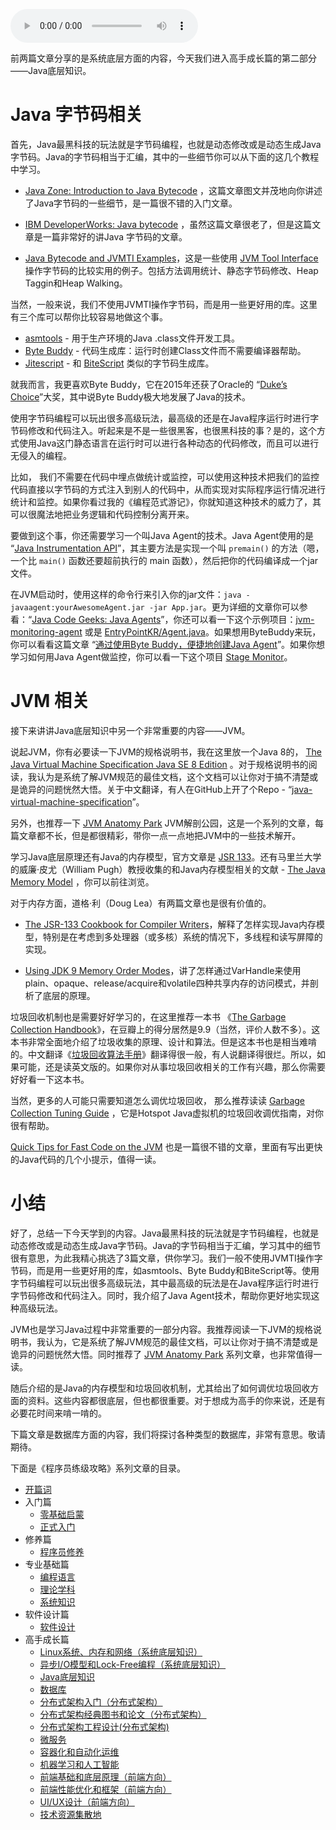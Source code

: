 <audio title="79 _ 程序员练级攻略：Java底层知识" src="https://static001.geekbang.org/resource/audio/91/3d/9193b0624ad6d1b5761f0b37f5b0813d.mp3" controls="controls"></audio> 
<p>前两篇文章分享的是系统底层方面的内容，今天我们进入高手成长篇的第二部分——Java底层知识。</p><h1>Java 字节码相关</h1><p>首先，Java最黑科技的玩法就是字节码编程，也就是动态修改或是动态生成Java字节码。Java的字节码相当于汇编，其中的一些细节你可以从下面的这几个教程中学习。</p><ul>
<li>
<p><a href="https://dzone.com/articles/introduction-to-java-bytecode">Java Zone: Introduction to Java Bytecode</a> ，这篇文章图文并茂地向你讲述了Java字节码的一些细节，是一篇很不错的入门文章。</p>
</li>
<li>
<p><a href="https://www.ibm.com/developerworks/library/it-haggar_bytecode/index.html">IBM DeveloperWorks: Java bytecode</a> ，虽然这篇文章很老了，但是这篇文章是一篇非常好的讲Java 字节码的文章。</p>
</li>
<li>
<p><a href="https://github.com/jon-bell/bytecode-examples">Java Bytecode and JVMTI Examples</a>，这是一些使用 <a href="http://docs.oracle.com/javase/7/docs/platform/jvmti/jvmti.html">JVM Tool Interface</a> 操作字节码的比较实用的例子。包括方法调用统计、静态字节码修改、Heap Taggin和Heap Walking。</p>
</li>
</ul><p>当然，一般来说，我们不使用JVMTI操作字节码，而是用一些更好用的库。这里有三个库可以帮你比较容易地做这个事。</p><ul>
<li><a href="https://wiki.openjdk.java.net/display/CodeTools/asmtools">asmtools</a> - 用于生产环境的Java .class文件开发工具。</li>
<li><a href="http://bytebuddy.net/">Byte Buddy</a> - 代码生成库：运行时创建Class文件而不需要编译器帮助。</li>
<li><a href="https://github.com/qmx/jitescript">Jitescript</a> - 和 <a href="https://github.com/headius/bitescript">BiteScript</a> 类似的字节码生成库。</li>
</ul><!-- [[[read_end]]] --><p>就我而言，我更喜欢Byte Buddy，它在2015年还获了Oracle的 “<a href="https://www.oracle.com/corporate/pressrelease/dukes-award-102815.html">Duke’s Choice</a>”大奖，其中说Byte Buddy极大地发展了Java的技术。</p><p>使用字节码编程可以玩出很多高级玩法，最高级的还是在Java程序运行时进行字节码修改和代码注入。听起来是不是一些很黑客，也很黑科技的事？是的，这个方式使用Java这门静态语言在运行时可以进行各种动态的代码修改，而且可以进行无侵入的编程。</p><p>比如， 我们不需要在代码中埋点做统计或监控，可以使用这种技术把我们的监控代码直接以字节码的方式注入到别人的代码中，从而实现对实际程序运行情况进行统计和监控。如果你看过我的《编程范式游记》，你就知道这种技术的威力了，其可以很魔法地把业务逻辑和代码控制分离开来。</p><p>要做到这个事，你还需要学习一个叫Java Agent的技术。Java Agent使用的是 “<a href="https://stackoverflow.com/questions/11898566/tutorials-about-javaagents">Java Instrumentation API</a>”，其主要方法是实现一个叫 <code>premain()</code> 的方法（嗯，一个比 <code>main()</code> 函数还要超前执行的 main 函数），然后把你的代码编译成一个jar文件。</p><p>在JVM启动时，使用这样的命令行来引入你的jar文件：<code>java -javaagent:yourAwesomeAgent.jar -jar App.jar</code>。更为详细的文章你可以参看：“<a href="https://www.javacodegeeks.com/2015/09/java-agents.html">Java Code Geeks: Java Agents</a>”，你还可以看一下这个示例项目：<a href="https://github.com/toptal/jvm-monitoring-agent">jvm-monitoring-agent</a> 或是 <a href="https://gist.github.com/EntryPointKR/152f089f6f3884047abcd19d39297c9e">EntryPointKR/Agent.java</a>。如果想用ByteBuddy来玩，你可以看看这篇文章 “<a href="http://www.infoq.com/cn/articles/Easily-Create-Java-Agents-with-ByteBuddy">通过使用Byte Buddy，便捷地创建Java Agent</a>”。如果你想学习如何用Java Agent做监控，你可以看一下这个项目 <a href="http://www.stagemonitor.org/">Stage Monitor</a>。</p><h1>JVM 相关</h1><p>接下来讲讲Java底层知识中另一个非常重要的内容——JVM。</p><p>说起JVM，你有必要读一下JVM的规格说明书，我在这里放一个Java 8的， <a href="https://docs.oracle.com/javase/specs/jvms/se8/jvms8.pdf">The Java Virtual Machine Specification Java SE 8 Edition</a> 。对于规格说明书的阅读，我认为是系统了解JVM规范的最佳文档，这个文档可以让你对于搞不清楚或是诡异的问题恍然大悟。关于中文翻译，有人在GitHub上开了个Repo - “<a href="https://github.com/waylau/java-virtual-machine-specification">java-virtual-machine-specification</a>”。</p><p>另外，也推荐一下 <a href="https://shipilev.net/jvm-anatomy-park/">JVM Anatomy Park</a> JVM解剖公园，这是一个系列的文章，每篇文章都不长，但是都很精彩，带你一点一点地把JVM中的一些技术解开。</p><p>学习Java底层原理还有Java的内存模型，官方文章是 <a href="http://www.jcp.org/en/jsr/detail?id=133">JSR 133</a>。还有马里兰大学的威廉·皮尤（William Pugh）教授收集的和Java内存模型相关的文献 - <a href="http://www.cs.umd.edu/~pugh/java/memoryModel/">The Java Memory Model</a> ，你可以前往浏览。</p><p>对于内存方面，道格·利（Doug Lea）有两篇文章也是很有价值的。</p><ul>
<li>
<p><a href="http://gee.cs.oswego.edu/dl/jmm/cookbook.html">The JSR-133 Cookbook for Compiler Writers</a>，解释了怎样实现Java内存模型，特别是在考虑到多处理器（或多核）系统的情况下，多线程和读写屏障的实现。</p>
</li>
<li>
<p><a href="http://gee.cs.oswego.edu/dl/html/j9mm.html">Using JDK 9 Memory Order Modes</a>，讲了怎样通过VarHandle来使用plain、opaque、release/acquire和volatile四种共享内存的访问模式，并剖析了底层的原理。</p>
</li>
</ul><p>垃圾回收机制也是需要好好学习的，在这里推荐一本书 《<a href="https://book.douban.com/subject/6809987/">The Garbage Collection Handbook</a>》，在豆瓣上的得分居然是9.9（当然，评价人数不多）。这本书非常全面地介绍了垃圾收集的原理、设计和算法。但是这本书也是相当难啃的。中文翻译《<a href="https://book.douban.com/subject/26740958/">垃圾回收算法手册</a>》翻译得很一般，有人说翻译得很烂。所以，如果可能，还是读英文版的。如果你对从事垃圾回收相关的工作有兴趣，那么你需要好好看一下这本书。</p><p>当然，更多的人可能只需要知道怎么调优垃圾回收， 那么推荐读读 <a href="http://docs.oracle.com/javase/8/docs/technotes/guides/vm/gctuning/">Garbage Collection Tuning Guide</a> ，它是Hotspot Java虚拟机的垃圾回收调优指南，对你很有帮助。</p><p><a href="https://gist.github.com/djspiewak/464c11307cabc80171c90397d4ec34ef">Quick Tips for Fast Code on the JVM</a> 也是一篇很不错的文章，里面有写出更快的Java代码的几个小提示，值得一读。</p><h1>小结</h1><p>好了，总结一下今天学到的内容。Java最黑科技的玩法就是字节码编程，也就是动态修改或是动态生成Java字节码。Java的字节码相当于汇编，学习其中的细节很有意思，为此我精心挑选了3篇文章，供你学习。我们一般不使用JVMTI操作字节码，而是用一些更好用的库，如asmtools、Byte Buddy和BiteScript等。使用字节码编程可以玩出很多高级玩法，其中最高级的玩法是在Java程序运行时进行字节码修改和代码注入。同时，我介绍了Java Agent技术，帮助你更好地实现这种高级玩法。</p><p>JVM也是学习Java过程中非常重要的一部分内容。我推荐阅读一下JVM的规格说明书，我认为，它是系统了解JVM规范的最佳文档，可以让你对于搞不清楚或是诡异的问题恍然大悟。同时推荐了 <a href="https://shipilev.net/jvm-anatomy-park/">JVM Anatomy Park</a> 系列文章，也非常值得一读。</p><p>随后介绍的是Java的内存模型和垃圾回收机制，尤其给出了如何调优垃圾回收方面的资料。这些内容都很底层，但也都很重要。对于想成为高手的你来说，还是有必要花时间来啃一啃的。</p><p>下篇文章是数据库方面的内容，我们将探讨各种类型的数据库，非常有意思。敬请期待。</p><p>下面是《程序员练级攻略》系列文章的目录。</p><ul>
<li><a href="https://time.geekbang.org/column/article/8136">开篇词</a></li>
<li>入门篇
<ul>
<li><a href="https://time.geekbang.org/column/article/8216">零基础启蒙</a></li>
<li><a href="https://time.geekbang.org/column/article/8217">正式入门</a></li>
</ul>
</li>
<li>修养篇
<ul>
<li><a href="https://time.geekbang.org/column/article/8700">程序员修养</a></li>
</ul>
</li>
<li>专业基础篇
<ul>
<li><a href="https://time.geekbang.org/column/article/8701">编程语言</a></li>
<li><a href="https://time.geekbang.org/column/article/8887">理论学科</a></li>
<li><a href="https://time.geekbang.org/column/article/8888">系统知识</a></li>
</ul>
</li>
<li>软件设计篇
<ul>
<li><a href="https://time.geekbang.org/column/article/9369">软件设计</a></li>
</ul>
</li>
<li>高手成长篇
<ul>
<li><a href="https://time.geekbang.org/column/article/9759">Linux系统、内存和网络（系统底层知识）</a></li>
<li><a href="https://time.geekbang.org/column/article/9851">异步I/O模型和Lock-Free编程（系统底层知识）</a></li>
<li><a href="https://time.geekbang.org/column/article/10216">Java底层知识</a></li>
<li><a href="https://time.geekbang.org/column/article/10301">数据库</a></li>
<li><a href="https://time.geekbang.org/column/article/10603">分布式架构入门（分布式架构）</a></li>
<li><a href="https://time.geekbang.org/column/article/10604">分布式架构经典图书和论文（分布式架构）</a></li>
<li><a href="https://time.geekbang.org/column/article/11232">分布式架构工程设计(分布式架构)</a></li>
<li><a href="https://time.geekbang.org/column/article/11116">微服务</a></li>
<li><a href="https://time.geekbang.org/column/article/11665">容器化和自动化运维</a></li>
<li><a href="https://time.geekbang.org/column/article/11669">机器学习和人工智能</a></li>
<li><a href="https://time.geekbang.org/column/article/12271">前端基础和底层原理（前端方向）</a></li>
<li><a href="https://time.geekbang.org/column/article/12389">前端性能优化和框架（前端方向）</a></li>
<li><a href="https://time.geekbang.org/column/article/12486">UI/UX设计（前端方向）</a></li>
<li><a href="https://time.geekbang.org/column/article/12561">技术资源集散地</a></li>
</ul>
</li>
</ul><p></p>